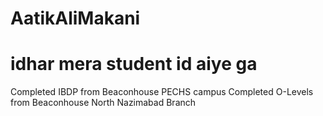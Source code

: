 # AatikAliMakani
# idhar mera student id aiye ga
Completed IBDP from Beaconhouse PECHS campus
Completed O-Levels from Beaconhouse North Nazimabad Branch
